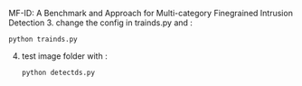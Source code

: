 MF-ID: A Benchmark and Approach for Multi-category Finegrained Intrusion Detection
   3. change the config in trainds.py and :

   ```
   python trainds.py 
   ```

   4. test image folder with :

      ```
      python detectds.py
      ```
